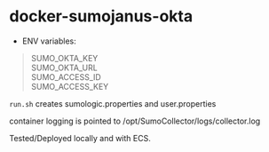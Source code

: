 # docker-sumojanus-okta
* ENV variables:
> SUMO_OKTA_KEY <br>
> SUMO_OKTA_URL <br>
> SUMO_ACCESS_ID <br>
> SUMO_ACCESS_KEY <br>


`run.sh` creates sumologic.properties and user.properties


container logging is pointed to /opt/SumoCollector/logs/collector.log



Tested/Deployed locally and with ECS.
